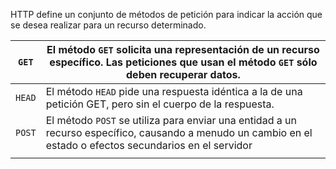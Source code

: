 HTTP define un conjunto de métodos 
de petición para indicar la acción que se desea realizar para un recurso determinado. 


| ```GET```  | El método ```GET``` solicita una representación de un recurso específico. Las peticiones que usan el método ```GET``` sólo deben recuperar datos.              |
| ---------- | -------------------------------------------------------------------------------------------------------------------------------------------------------------- |
| ```HEAD``` | El método ```HEAD``` pide una respuesta idéntica a la de una petición GET, pero sin el cuerpo de la respuesta.                                                 |
| ```POST``` | El método ```POST``` se utiliza para enviar una entidad a un recurso específico, causando a menudo un cambio en el estado o efectos secundarios en el servidor |
|            |                                                                                                                                                                |
